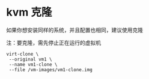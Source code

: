 # kvm 克隆

如果你想安装同样的系统，并且配置也相同，建议使用克隆

注：要克隆，需先停止正在运行的虚拟机
```
virt-clone \
 --original vm1 \
 --name vm1-clone \
 --file /vm-images/vm1-clone.img
```